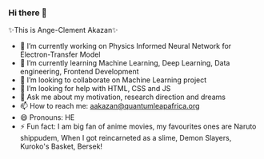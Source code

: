 ### Hi there 👋
✨This is Ange-Clement Akazan✨
<!-- **AngeClementAkazan/AngeClementAkazan** is a ✨ _special_ ✨ repository because its `README.md` (this file) appears on your GitHub profile. -->

<!-- Here are some ideas to get you started: -->

- 🔭 I’m currently working on Physics Informed Neural Network for Electron-Transfer Model
- 🌱 I’m currently learning Machine Learning, Deep Learning, Data engineering, Frontend Development 
- 👯 I’m looking to collaborate on Machine Learning project
- 🤔 I’m looking for help with HTML, CSS and JS
- 💬 Ask me about my motivation, research direction and dreams
- 📫 How to reach me: aakazan@quantumleapafrica.org
- 😄 Pronouns: HE
- ⚡ Fun fact: I am big fan of anime movies, my favourites ones are Naruto shippudem, When I got reincarneted as a slime, Demon Slayers, Kuroko's Basket, Bersek!

